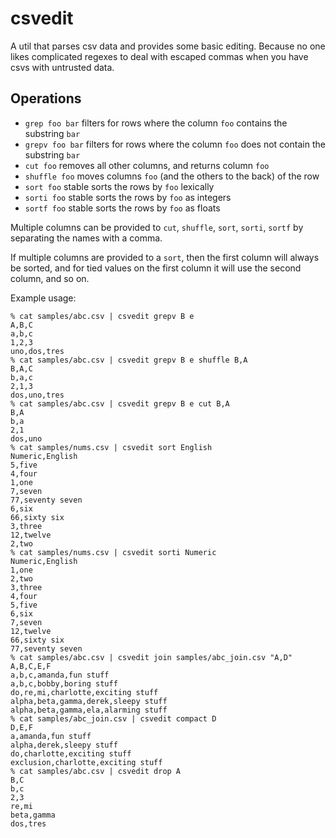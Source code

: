 # csvedit

A util that parses csv data and provides some basic editing. Because no one likes complicated regexes to deal with escaped commas when you have csvs with untrusted data.

## Operations
* `grep foo bar` filters for rows where the column `foo` contains the substring `bar`
* `grepv foo bar` filters for rows where the column `foo` does not contain the substring `bar`
* `cut foo` removes all other columns, and returns column `foo`
* `shuffle foo` moves columns `foo` (and the others to the back) of the row 
* `sort foo` stable sorts the rows by `foo` lexically
* `sorti foo` stable sorts the rows by `foo` as integers
* `sortf foo` stable sorts the rows by `foo` as floats

Multiple columns can be provided to `cut`, `shuffle`, `sort`, `sorti`, `sortf` by separating the names with a comma.

If multiple columns are provided to a `sort`, then the first column will always be sorted, and for tied values on the first column it will use the second column, and so on.

Example usage:
```
% cat samples/abc.csv | csvedit grepv B e
A,B,C
a,b,c
1,2,3
uno,dos,tres
% cat samples/abc.csv | csvedit grepv B e shuffle B,A
B,A,C
b,a,c
2,1,3
dos,uno,tres
% cat samples/abc.csv | csvedit grepv B e cut B,A    
B,A
b,a
2,1
dos,uno
% cat samples/nums.csv | csvedit sort English
Numeric,English
5,five
4,four
1,one
7,seven
77,seventy seven
6,six
66,sixty six
3,three
12,twelve
2,two
% cat samples/nums.csv | csvedit sorti Numeric
Numeric,English
1,one
2,two
3,three
4,four
5,five
6,six
7,seven
12,twelve
66,sixty six
77,seventy seven
% cat samples/abc.csv | csvedit join samples/abc_join.csv "A,D"
A,B,C,E,F
a,b,c,amanda,fun stuff
a,b,c,bobby,boring stuff
do,re,mi,charlotte,exciting stuff
alpha,beta,gamma,derek,sleepy stuff
alpha,beta,gamma,ela,alarming stuff
% cat samples/abc_join.csv | csvedit compact D
D,E,F
a,amanda,fun stuff
alpha,derek,sleepy stuff
do,charlotte,exciting stuff
exclusion,charlotte,exciting stuff
% cat samples/abc.csv | csvedit drop A          
B,C
b,c
2,3
re,mi
beta,gamma
dos,tres
```
